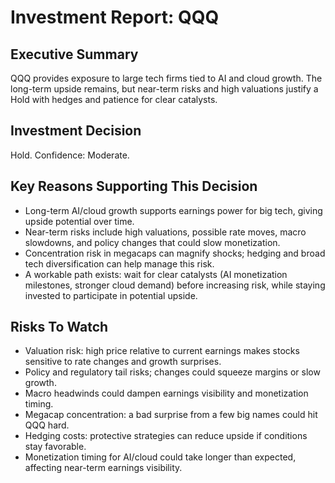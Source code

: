 # Investment Report: QQQ
## Executive Summary
QQQ provides exposure to large tech firms tied to AI and cloud growth. The long-term upside remains, but near-term risks and high valuations justify a Hold with hedges and patience for clear catalysts.

## Investment Decision
Hold. Confidence: Moderate.

## Key Reasons Supporting This Decision
- Long-term AI/cloud growth supports earnings power for big tech, giving upside potential over time.
- Near-term risks include high valuations, possible rate moves, macro slowdowns, and policy changes that could slow monetization.
- Concentration risk in megacaps can magnify shocks; hedging and broad tech diversification can help manage this risk.
- A workable path exists: wait for clear catalysts (AI monetization milestones, stronger cloud demand) before increasing risk, while staying invested to participate in potential upside.

## Risks To Watch
- Valuation risk: high price relative to current earnings makes stocks sensitive to rate changes and growth surprises.
- Policy and regulatory tail risks; changes could squeeze margins or slow growth.
- Macro headwinds could dampen earnings visibility and monetization timing.
- Megacap concentration: a bad surprise from a few big names could hit QQQ hard.
- Hedging costs: protective strategies can reduce upside if conditions stay favorable.
- Monetization timing for AI/cloud could take longer than expected, affecting near-term earnings visibility.
